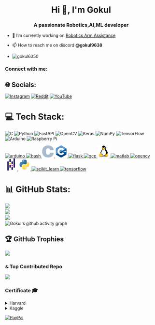 <h1 align="center">Hi 👋, I'm Gokul</h1>  
<h3 align="center">A passionate Robotics,AI,ML developer</h3>  
  
- 🔭 I’m currently working on [Robotics Arm Assistance](https://github.com/gokul6350/ARMv6)  
  
- 📫 How to reach me on discord **@gokul9638**  
 - <p align="left"> <img src="https://komarev.com/ghpvc/?username=gokul6350&label=Profile%20views&color=0e75b6&style=flat" alt="gokul6350" /> </p>

<h3 align="left">Connect with me:</h3>  
<p align="left">  
</p>

## 🌐 Socials:
[![Instagram](https://img.shields.io/badge/Instagram-%23E4405F.svg?logo=Instagram&logoColor=white)](https://www.instagram.com/gokul__1705/) [![Reddit](https://img.shields.io/badge/Reddit-%23FF4500.svg?logo=Reddit&logoColor=white)](https://www.reddit.com/user/Successful_Ad100/) [![YouTube](https://img.shields.io/badge/YouTube-%23FF0000.svg?logo=YouTube&logoColor=white)](https://www.youtube.com/channel/UC5jnmVp0s7JAHvnhaLHc2UA) 

# 💻 Tech Stack:
![C](https://img.shields.io/badge/c-%2300599C.svg?style=for-the-badge&logo=c&logoColor=white) ![Python](https://img.shields.io/badge/python-3670A0?style=for-the-badge&logo=python&logoColor=ffdd54)  ![FastAPI](https://img.shields.io/badge/FastAPI-005571?style=for-the-badge&logo=fastapi) ![OpenCV](https://img.shields.io/badge/opencv-%23white.svg?style=for-the-badge&logo=opencv&logoColor=white)  ![Keras](https://img.shields.io/badge/Keras-%23D00000.svg?style=for-the-badge&logo=Keras&logoColor=white) ![NumPy](https://img.shields.io/badge/numpy-%23013243.svg?style=for-the-badge&logo=numpy&logoColor=white)   ![TensorFlow](https://img.shields.io/badge/TensorFlow-%23FF6F00.svg?style=for-the-badge&logo=TensorFlow&logoColor=white) ![Arduino](https://img.shields.io/badge/-Arduino-00979D?style=for-the-badge&logo=Arduino&logoColor=white)  ![Raspberry Pi](https://img.shields.io/badge/-RaspberryPi-C51A4A?style=for-the-badge&logo=Raspberry-Pi)

<p align="left"> <a href="https://www.arduino.cc/" target="_blank" rel="noreferrer"> <img src="https://cdn.worldvectorlogo.com/logos/arduino-1.svg" alt="arduino" width="40" height="40"/> </a> <a href="https://www.gnu.org/software/bash/" target="_blank" rel="noreferrer"> <img src="https://www.vectorlogo.zone/logos/gnu_bash/gnu_bash-icon.svg" alt="bash" width="40" height="40"/> </a> <a href="https://www.cprogramming.com/" target="_blank" rel="noreferrer"> <img src="https://raw.githubusercontent.com/devicons/devicon/master/icons/c/c-original.svg" alt="c" width="40" height="40"/> </a> <a href="https://www.w3schools.com/cpp/" target="_blank" rel="noreferrer"> <img src="https://raw.githubusercontent.com/devicons/devicon/master/icons/cplusplus/cplusplus-original.svg" alt="cplusplus" width="40" height="40"/> </a> <a href="https://flask.palletsprojects.com/" target="_blank" rel="noreferrer"> <img src="https://www.vectorlogo.zone/logos/pocoo_flask/pocoo_flask-icon.svg" alt="flask" width="40" height="40"/> </a> <a href="https://cloud.google.com" target="_blank" rel="noreferrer"> <img src="https://www.vectorlogo.zone/logos/google_cloud/google_cloud-icon.svg" alt="gcp" width="40" height="40"/> </a>  <a href="https://www.linux.org/" target="_blank" rel="noreferrer"> <img src="https://raw.githubusercontent.com/devicons/devicon/master/icons/linux/linux-original.svg" alt="linux" width="40" height="40"/> </a> <a href="https://www.mathworks.com/" target="_blank" rel="noreferrer"> <img src="https://upload.wikimedia.org/wikipedia/commons/2/21/Matlab_Logo.png" alt="matlab" width="40" height="40"/> </a>  </a> <a href="https://opencv.org/" target="_blank" rel="noreferrer"> <img src="https://www.vectorlogo.zone/logos/opencv/opencv-icon.svg" alt="opencv" width="40" height="40"/> </a> <a href="https://pandas.pydata.org/" target="_blank" rel="noreferrer"> <img src="https://raw.githubusercontent.com/devicons/devicon/2ae2a900d2f041da66e950e4d48052658d850630/icons/pandas/pandas-original.svg" alt="pandas" width="40" height="40"/> </a> <a href="https://www.python.org" target="_blank" rel="noreferrer"> <img src="https://raw.githubusercontent.com/devicons/devicon/master/icons/python/python-original.svg" alt="python" width="40" height="40"/> </a> <a href="https://scikit-learn.org/" target="_blank" rel="noreferrer"> <img src="https://upload.wikimedia.org/wikipedia/commons/0/05/Scikit_learn_logo_small.svg" alt="scikit_learn" width="40" height="40"/> </a>  <a href="https://www.tensorflow.org" target="_blank" rel="noreferrer"> <img src="https://www.vectorlogo.zone/logos/tensorflow/tensorflow-icon.svg" alt="tensorflow" width="40" height="40"/> </a> </p>

# 📊 GitHub Stats:
![](https://github-readme-stats.vercel.app/api?username=gokul6350&show_icons=true&theme=tokyonight&include_all_commits=true&count_private=true)<br/>
![](https://github-readme-streak-stats.herokuapp.com/?user=gokul6350&theme=dark&hide_border=false)<br/>
![](https://github-readme-stats.vercel.app/api/top-langs/?username=gokul6350&theme=dark&hide_border=false&include_all_commits=true&count_private=true&layout=compact)<br/>
![Gokul's github activity graph](https://github-readme-activity-graph.vercel.app/graph?username=gokul6350&theme=tokyo-night&area=true&hide_border=true)

## 🏆 GitHub Trophies
![](https://github-profile-trophy.vercel.app/?username=gokul6350&theme=radical&no-frame=false&no-bg=false&margin-w=4)

### 🔝 Top Contributed Repo
![](https://github-contributor-stats.vercel.app/api?username=gokul6350&limit=5&theme=dark&combine_all_yearly_contributions=true)

### Certificate 🎓 
<details><summary><a>Harvard </a></summary>
  
![Harvard AI Certificate](https://raw.githubusercontent.com/gokul6350/gokul6350/main/cs50ai.png)

</details>

<details><summary><a>Kaggle</a></summary>

[Deep learing](https://www.kaggle.com/learn/certification/skgokul/intro-to-deep-learning)

</details>



  [![PayPal](https://img.shields.io/badge/PayPal-00457C?style=for-the-badge&logo=paypal&logoColor=white)](https://paypal.me/gokul00060 )


